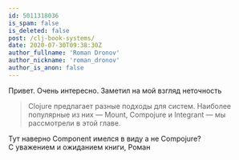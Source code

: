 ```yaml
---
id: 5011318036
is_spam: false
is_deleted: false
post: /clj-book-systems/
date: 2020-07-30T09:38:30Z
author_fullname: 'Roman Dronov'
author_nickname: 'roman_dronov'
author_is_anon: false
---
```


<p>Привет. Очень интересно. Заметил на мой взгляд неточность</p><p></p><blockquote>Clojure предлагает разные подходы для систем. Наиболее популярные из них — Mount, Compojure и Integrant — мы рассмотрели в этой главе.</blockquote><p></p><p>Тут наверно Component имелся в виду а не Compojure?<br>С уважением и ожиданием книги, Роман</p>
